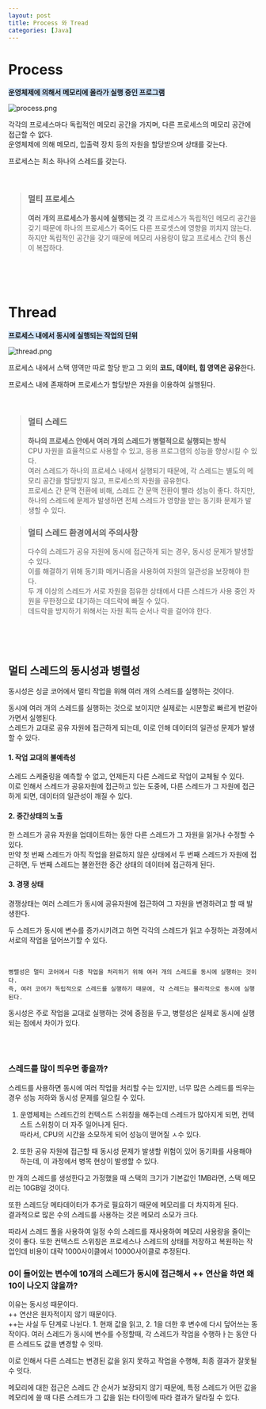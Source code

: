 ```yaml
---
layout: post
title: Process 와 Tread
categories: [Java]
---
```

# Process
<span style='background-color:#D0E4FC'>**운영체제에 의해서 메모리에 올라가 실행 중인 프로그램**</span> 

![process.png](https://github.com/user-attachments/assets/cbcd56d5-167f-4a4f-9bf4-53f20082a4bb)

각각의 프로세스마다 독립적인 메모리 공간을 가지며, 다른 프로세스의 메모리 공간에 접근할 수 없다.  
운영체제에 의해 메모리, 입출력 장치 등의 자원을 할당받으며 상태를 갖는다.

프로세스는 최소 하나의 스레드를 갖는다.

<br>

> ### 멀티 프로세스
> **여러 개의 프로세스가 동시에 실행되는 것**
> 각 프로세스가 독립적인 메모리 공간을 갖기 때문에 하나의 프로세스가 죽어도 다른 프로셋스에 영향을 끼치지 않는다.  
> 하지만 독립적인 공간을 갖기 때문에 메모리 사용량이 많고 프로세스 간의 통신이 복잡하다.



<br><br><br>



# Thread
<span style='background-color:#D0E4FC'>**프로세스 내에서 동시에 실행되는 작업의 단위**</span>   

![thread.png](https://github.com/user-attachments/assets/f45c60fe-28ab-4258-84ca-97d03ab56724)

프로세스 내에서 스택 영역만 따로 할당 받고 그 외의 **코드, 데이터, 힙 영역은 공유**한다.  

프로세스 내에 존재하며 프로세스가 할당받은 자원을 이용하여 실행된다.

<br>

> ### 멀티 스레드
> **하나의 프로세스 안에서 여러 개의 스레드가 병렬적으로 실행되는 방식**    
> CPU 자원을 효율적으로 사용할 수 있고, 응용 프로그램의 성능을 향상시킬 수 있다.  
> 여러 스레드가 하나의 프로세스 내에서 실행되기 때문에, 각 스레드는 별도의 메모리 공간을 할당받지 않고, 프로세스의 자원을 공유한다.  
> 프로세스 간 문맥 전환에 비해, 스레드 간 문맥 전환이 빨라 성능이 좋다.
> 하지만, 하나의 스레드에 문제가 발생하면 전체 스레드가 영향을 받는 동기화 문제가 발생할 수 있다.


> ### 멀티 스레드 환경에서의 주의사항
> 다수의 스레드가 공유 자원에 동시에 접근하게 되는 경우, 동시성 문제가 발생할 수 있다.   
> 이를 해결하기 위해 동기화 메커니즘을 사용하여 자원의 일관성을 보장해야 한다.  
> 두 개 이상의 스레드가 서로 자원을 점유한 상태에서 다른 스레드가 사용 중인 자원을 무한정으로 대기하는 데드락에 빠질 수 있다.  
> 데드락을 방지하기 위해서는 자원 획득 순서나 락을 걸어야 한다.


<br><br><br>



## 멀티 스레드의 동시성과 병렬성
동시성은 싱글 코어에서 멀티 작업을 위해 여러 개의 스레드를 실행하는 것이다. 
  
동시에 여러 개의 스레드를 실행하는 것으로 보이지만 실제로는 시분할로 빠르게 번갈아 가면서 실행된다.  
스레드가 교대로 공유 자원에 접근하게 되는데, 이로 인해 데이터의 일관성 문제가 발생할 수 있다.  

#### 1. 작업 교대의 불예측성  
스레드 스케줄링을 예측할 수 없고, 언제든지 다른 스레드로 작업이 교체될 수 있다.  
이로 인해서 스레드가 공유자원에 접근하고 있는 도중에, 다른 스레드가 그 자원에 접근하게 되면, 데이터의 일관성이 깨질 수 있다.
  

#### 2. 중간상태의 노출
한 스레드가 공유 자원을 업데이트하는 동안 다른 스레드가 그 자원을 읽거나 수정할 수 있다.  
만약 첫 번째 스레드가 아직 작업을 완료하지 않은 상태에서 두 번째 스레드가 자원에 접근하면, 두 번째 스레드는 불완전한 중간 상태의 데이터에 접근하게 된다.


#### 3. 경쟁 상태
경쟁상태는 여러 스레드가 동시에 공유자원에 접근하여 그 자원을 변경하려고 할 때 발생한다.  

두 스레드가 동시에 변수를 증가시키려고 하면 각각의 스레드가 읽고 수정하는 과정에서 서로의 작업을 덮어쓰기할 수 있다.

<br>


    병렬성은 멀티 코어에서 다중 작업을 처리하기 위해 여러 개의 스레드를 동시에 실행하는 것이다.  
    즉, 여러 코어가 독립적으로 스레드를 실행하기 때문에, 각 스레드는 물리적으로 동시에 실행된다.  


동시성은 주로 작업을 교대로 실행하는 것에 중점을 두고, 병렬성은 실제로 동시에 실행되는 점에서 차이가 있다.


<br><br>


### 스레드를 많이 띄우면 좋을까?
스레드를 사용하면 동시에 여러 작업을 처리할 수는 있지만, 너무 많은 스레드를 띄우는 경우 성능 저하와 동시성 문제를 일으킬 수 있다.  

1. 운영체제는 스레드간의 컨텍스트 스위칭을 해주는데 스레드가 많아지게 되면, 컨텍스트 스위칭이 더 자주 일어나게 된다.  
따라서, CPU의 시간을 소모하게 되어 성능이 떧어질 ㅅ수 있다.
   
2. 또한 공유 자원에 접근할 때 동시성 문제가 발생할 위험이 있어 동기화를 사용해야 하는데, 이 과정에서 병목 현상이 발생할 수 있다.  
  

만 개의 스레드를 생성한다고 가정했을 때 스택의 크기가 기본값인 1MB라면, 스택 메모리는 10GB일 것이다. 

또한 스레드당 메타데이터가 추가로 필요하기 때문에 메모리를 더 차지하게 된다.  
결과적으로 많은 수의 스레드를 사용하는 것은 메모리 소모가 크다.  

따라서 스레드 풀을 사용하여 일정 수의 스레드를 재사용하여 메모리 사용량을 줄이는 것이 좋다.
또한 컨텍스트 스위칭은 프로세스나 스레드의 상태를 저장하고 복원하는 작업인데 
비용이 대략 1000사이클에서 10000사이클로 추정된다.  




### 0이 들어있는 변수에 10개의 스레드가 동시에 접근해서 ++ 연산을 하면 왜 10이 나오지 않을까?
이유는 동시성 때문이다.  
++ 연산은 원자적이지 않기 때문이다.  
++는 사실 두 단계로 나뉜다. 1. 현재 값을 읽고, 2. 1을 더한 후 변수에 다시 덮어쓰는 동작이다. 
여러 스레드가 동시에 변수를 수정할때, 각 스레드가 작업을 수행하ㅏ는 동안 다른 스레드도 값을 변경할 수 잇따.  

이로 인해서 다른 스레드는 변경된 값을 읽지 못하고 작업을 수행해, 최종 결과가 잘못될 수 잇다.  


메모리에 대한 접근은 스레드 간 순서가 보장되지 않기 때문에, 특정 스레드가 어떤 값을 메모리에 쓸 때 다른 스레드가
그 값을 읽는 타이밍에 따라 결과가 달라질 수 있다.  









